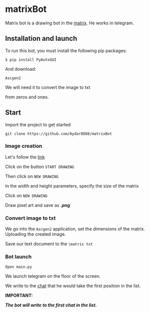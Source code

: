 # matrixBot
Matrix bot is a drawing bot in the [matrix](https://youtube.com/channel/UCKbZXPc-xMfoQFFM3rYk7VA). 
He works in telegram.

## Installation and launch

To run this bot, you must install the following pip packages:

```
$ pip install PyAutoGUI
```

And download:

```
Ascgen2
```

We will need it to convert the image to txt 

from zeros and ones.

## Start


Import the project to get started
```
git clone https://github.com/Aydar8888/matrixBot
```


### Image creation
Let's follow the [link](https://www.pixilart.com/)

Click on the button ```START DRAWING``` 

Then click on ```NEW DRAWING```

In the width and height parameters, specify the size of the matrix

Click on ```NEW DRAWING```

Draw pixel art and save as ***.png***

### Convert image to txt

We go into the ``Ascgen2`` application, set the dimensions of the matrix.
Uploading the created image.

Save our text document to the ```\matrix txt```

### Bot launch

```Open main.py```

We launch telegram on the floor of the screen.

We write to the [chat](https://t.me/MatrixTes) that he would take the first position in the list.

**IMPORTANT:**

***The bot will write to the first chat in the list.***


